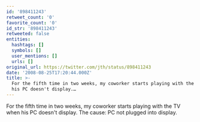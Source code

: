 ```yaml
---
id: '898411243'
retweet_count: '0'
favorite_count: '0'
id_str: '898411243'
retweeted: false
entities:
  hashtags: []
  symbols: []
  user_mentions: []
  urls: []
original_url: https://twitter.com/jth/status/898411243
date: '2008-08-25T17:20:44.000Z'
title: >-
  For the fifth time in two weeks, my coworker starts playing with the TV when
  his PC doesn't display.…
---
```


For the fifth time in two weeks, my coworker starts playing with the TV when his PC doesn't display. The cause: PC not plugged into display.